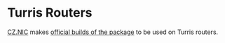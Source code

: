 # Turris Routers

[CZ.NIC](https://nic.cz) makes [official builds of the package](https://wiki.turris.cz/doc/en/howto/atlas-probe) to be used on Turris routers.
